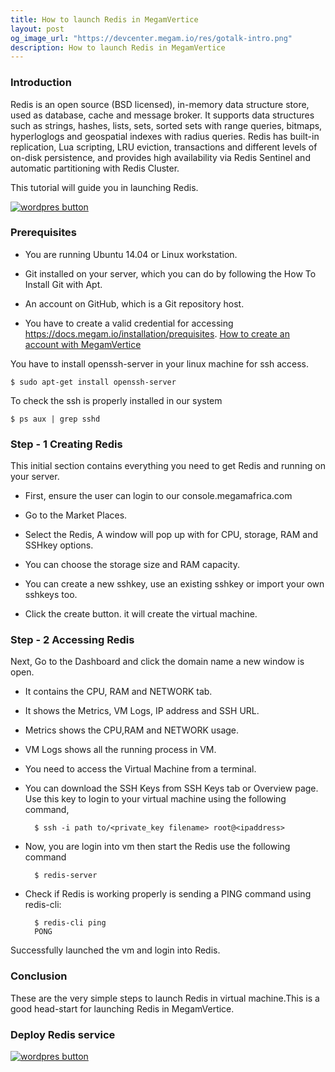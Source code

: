 ```yaml
---
title: How to launch Redis in MegamVertice
layout: post
og_image_url: "https://devcenter.megam.io/res/gotalk-intro.png"
description: How to launch Redis in MegamVertice
---
```


### Introduction

Redis is an open source (BSD licensed), in-memory data structure store, used as database, cache and message broker. It supports data structures such as strings, hashes, lists, sets, sorted sets with range queries, bitmaps, hyperloglogs and geospatial indexes with radius queries. Redis has built-in replication, Lua scripting, LRU eviction, transactions and different levels of on-disk persistence, and provides high availability via Redis Sentinel and automatic partitioning with Redis Cluster.

This tutorial will guide you in launching Redis.

<a href="https://docs.megam.io/installation/prequisites" target="_blank">
<img src="https://s3-ap-southeast-1.amazonaws.com/megampub/images/megamafrica/DEPLOY-TO-MEGAM-AFRICA-BIG1.png" alt="wordpres button" /></a>


### Prerequisites

* You are running Ubuntu 14.04 or Linux workstation.

* Git installed on your server, which you can do by following the How To Install Git with Apt.

* An account on GitHub, which is a Git repository host.


* You have to create a valid credential for accessing https://docs.megam.io/installation/prequisites. [How to create an account with MegamVertice](http://devcenter.megam.io/2016/05/27/how-to-launch-ubuntu/)

You have to install openssh-server in your linux machine for ssh access.

	$ sudo apt-get install openssh-server

To check the ssh is properly installed in our system

	$ ps aux | grep sshd

### Step - 1 Creating Redis

This initial section contains everything you need to get Redis and running on your server.

* First, ensure the user can login to our console.megamafrica.com

* Go to the Market Places.

* Select the Redis, A window will pop up with for CPU, storage, RAM and SSHkey options.

* You can choose the storage size and RAM capacity.

* You can create a new sshkey, use an existing sshkey or import your own sshkeys too.

* Click the create button. it will create the virtual machine.

### Step - 2 Accessing Redis

Next, Go to the Dashboard and click the domain name a new window is open.

* It contains the CPU, RAM and NETWORK tab.

* It shows the Metrics, VM Logs, IP address and SSH URL.

* Metrics shows the CPU,RAM and NETWORK usage.

* VM Logs shows all the running process in VM.

* You need to access the Virtual Machine from a terminal.

* You can download the SSH Keys from SSH Keys tab or Overview page. Use this key to login to your virtual machine using the following command,

 		$ ssh -i path to/<private_key filename> root@<ipaddress>

* Now, you are login into vm then start the Redis use the following command

		$ redis-server

* Check if Redis is working properly is sending a PING command using redis-cli:

    	$ redis-cli ping
		PONG

Successfully launched the vm and login into Redis.

### Conclusion

These are the very simple steps to launch Redis in virtual machine.This is a good head-start for launching Redis in MegamVertice.

### Deploy Redis service

<a href="https://docs.megam.io/installation/prequisites" target="_blank">
<img src="https://s3-ap-southeast-1.amazonaws.com/megampub/images/megamafrica/DEPLOY-TO-MEGAM-AFRICA-BIG1.png" alt="wordpres button" /></a>
